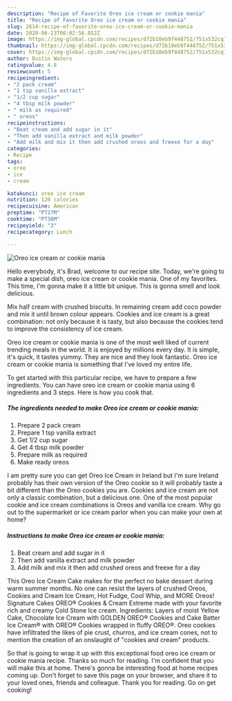 ```yaml
---
description: "Recipe of Favorite Oreo ice cream or cookie mania"
title: "Recipe of Favorite Oreo ice cream or cookie mania"
slug: 2614-recipe-of-favorite-oreo-ice-cream-or-cookie-mania
date: 2020-06-23T06:02:56.852Z
image: https://img-global.cpcdn.com/recipes/d72b10eb9f448752/751x532cq70/oreo-ice-cream-or-cookie-mania-recipe-main-photo.jpg
thumbnail: https://img-global.cpcdn.com/recipes/d72b10eb9f448752/751x532cq70/oreo-ice-cream-or-cookie-mania-recipe-main-photo.jpg
cover: https://img-global.cpcdn.com/recipes/d72b10eb9f448752/751x532cq70/oreo-ice-cream-or-cookie-mania-recipe-main-photo.jpg
author: Dustin Waters
ratingvalue: 4.8
reviewcount: 5
recipeingredient:
- "2 pack cream"
- "1 tsp vanilla extract"
- "1/2 cup sugar"
- "4 tbsp milk powder"
- " milk as required"
- " oreos"
recipeinstructions:
- "Beat cream and add sugar in it"
- "Then add vanilla extract and milk powder"
- "Add milk and mix it then add crushed oreos and freexe for a day"
categories:
- Recipe
tags:
- oreo
- ice
- cream

katakunci: oreo ice cream 
nutrition: 120 calories
recipecuisine: American
preptime: "PT27M"
cooktime: "PT38M"
recipeyield: "3"
recipecategory: Lunch

---
```



![Oreo ice cream or cookie mania](https://img-global.cpcdn.com/recipes/d72b10eb9f448752/751x532cq70/oreo-ice-cream-or-cookie-mania-recipe-main-photo.jpg)

Hello everybody, it's Brad, welcome to our recipe site. Today, we're going to make a special dish, oreo ice cream or cookie mania. One of my favorites. This time, I'm gonna make it a little bit unique. This is gonna smell and look delicious.

Mix half cream with crushed biscuits. In remaining cream add coco powder and mix it until brown colour appears. Cookies and ice cream is a great combination: not only because it is tasty, but also because the cookies tend to improve the consistency of ice cream.

Oreo ice cream or cookie mania is one of the most well liked of current trending meals in the world. It is enjoyed by millions every day. It is simple, it's quick, it tastes yummy. They are nice and they look fantastic. Oreo ice cream or cookie mania is something that I've loved my entire life.


To get started with this particular recipe, we have to prepare a few ingredients. You can have oreo ice cream or cookie mania using 6 ingredients and 3 steps. Here is how you cook that.

<!--inarticleads1-->

##### The ingredients needed to make Oreo ice cream or cookie mania:

1. Prepare 2 pack cream
1. Prepare 1 tsp vanilla extract
1. Get 1/2 cup sugar
1. Get 4 tbsp milk powder
1. Prepare  milk as required
1. Make ready  oreos


I am pretty sure you can get Oreo Ice Cream in Ireland but I&#39;m sure Ireland probably has their own version of the Oreo cookie so it will probably taste a bit different than the Oreo cookies you are. Cookies and ice cream are not only a classic combination, but a delicious one. One of the most popular cookie and ice cream combinations is Oreos and vanilla ice cream. Why go out to the supermarket or ice cream parlor when you can make your own at home? 

<!--inarticleads2-->

##### Instructions to make Oreo ice cream or cookie mania:

1. Beat cream and add sugar in it
1. Then add vanilla extract and milk powder
1. Add milk and mix it then add crushed oreos and freexe for a day


This Oreo Ice Cream Cake makes for the perfect no bake dessert during warm summer months. No one can resist the layers of crushed Oreos, Cookies and Cream Ice Cream, Hot Fudge, Cool Whip, and MORE Oreos! Signature Cakes OREO® Cookies &amp; Cream Extreme made with your favorite rich and creamy Cold Stone Ice cream. Ingredients: Layers of moist Yellow Cake, Chocolate Ice Cream with GOLDEN OREO® Cookies and Cake Batter Ice Cream® with OREO® Cookies wrapped in fluffy OREO®. Oreo cookies have infiltrated the likes of pie crust, churros, and ice cream cones, not to mention the creation of an onslaught of &#34;cookies and cream&#34; products. 

So that is going to wrap it up with this exceptional food oreo ice cream or cookie mania recipe. Thanks so much for reading. I'm confident that you will make this at home. There's gonna be interesting food at home recipes coming up. Don't forget to save this page on your browser, and share it to your loved ones, friends and colleague. Thank you for reading. Go on get cooking!
